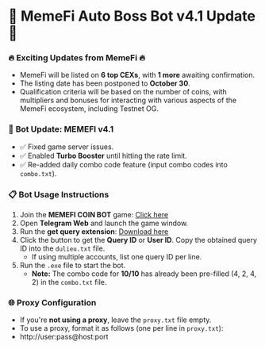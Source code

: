 # 🚩 MemeFi Auto Boss Bot v4.1 Update 🚩

### 🔥 **Exciting Updates from MemeFi** 🔥
- MemeFi will be listed on **6 top CEXs**, with **1 more** awaiting confirmation.
- The listing date has been postponed to **October 30**.
- Qualification criteria will be based on the number of coins, with multipliers and bonuses for interacting with various aspects of the MemeFi ecosystem, including Testnet OG.

### 🔄 **Bot Update: MEMEFI v4.1**
- ✅ Fixed game server issues.
- ✅ Enabled **Turbo Booster** until hitting the rate limit.
- ✅ Re-added daily combo code feature (input combo codes into `combo.txt`).

### 📋 **Bot Usage Instructions**
1. Join the **MEMEFI COIN BOT** game: [Click here](https://t.me/memefi_coin_bot/main?startapp=r_b47fe91f47)
2. Open **Telegram Web** and launch the game window.
3. Run the **get query extension**: [Download here](https://t.me/trader95channel/615)
4. Click the button to get the **Query ID** or **User ID**. Copy the obtained query ID into the `dulieu.txt` file.
   - If using multiple accounts, list one query ID per line.
5. Run the `.exe` file to start the bot.
   - **Note:** The combo code for **10/10** has already been pre-filled (4, 2, 4, 2) in the `combo.txt` file.

### 🌐 **Proxy Configuration**
- If you're **not using a proxy**, leave the `proxy.txt` file empty.
- To use a proxy, format it as follows (one per line in `proxy.txt`):
- http://user:pass@host:port
